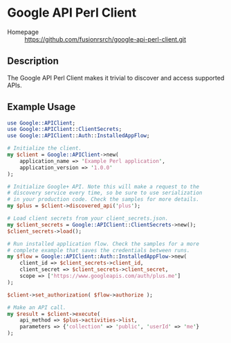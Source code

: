 # Google API Perl Client

<dl>
  <dt>Homepage</dt><dd><a href="https://github.com/fusionrsrch/google-api-perl-client.git">https://github.com/fusionrsrch/google-api-perl-client.git</a></dd>
</dl>

## Description

The Google API Perl Client makes it trivial to discover and access supported
APIs.

## Example Usage

```perl
use Google::APIClient;
use Google::APIClient::ClientSecrets;
use Google::APIClient::Auth::InstalledAppFlow;

# Initialize the client.
my $client = Google::APIClient->new(
    application_name => 'Example Perl application',
    application_version => '1.0.0'
);

# Initialize Google+ API. Note this will make a request to the
# discovery service every time, so be sure to use serialization
# in your production code. Check the samples for more details.
my $plus = $client->discovered_api('plus');

# Load client secrets from your client_secrets.json.
my $client_secrets = Google::APIClient::ClientSecrets->new();
$client_secrets->load();

# Run installed application flow. Check the samples for a more
# complete example that saves the credentials between runs.
my $flow = Google::APIClient::Auth::InstalledAppFlow->new(
    client_id => $client_secrets->client_id,
    client_secret => $client_secrets->client_secret,
    scope => ['https://www.googleapis.com/auth/plus.me']
);

$client->set_authorization( $flow->authorize );

# Make an API call.
my $result = $client->execute(
    api_method => $plus->activities->list,
    parameters => {'collection' => 'public', 'userId' => 'me'}
);
```
